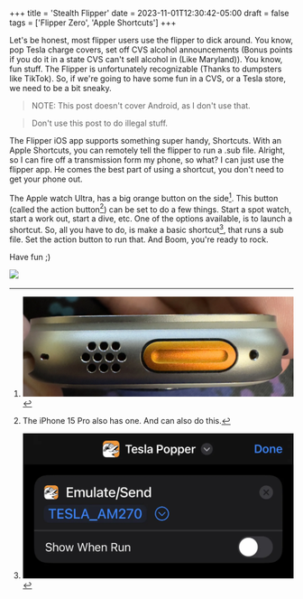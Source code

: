 +++
title = 'Stealth Flipper'
date = 2023-11-01T12:30:42-05:00
draft = false
tags = ['Flipper Zero', 'Apple Shortcuts']
+++

Let's be honest, most flipper users use the flipper to dick around. You know, pop Tesla charge covers, set off CVS alcohol announcements (Bonus points if you do it in a state CVS can't sell alcohol in (Like Maryland)). You know, fun stuff. The Flipper is unfortunately recognizable (Thanks to dumpsters like TikTok). So, if we're going to have some fun in a CVS, or a Tesla store, we need to be a bit sneaky.

> NOTE: This post doesn't cover Android, as I don't use that.

> Don't use this post to do illegal stuff.

The Flipper iOS app supports something super handy, Shortcuts. With an Apple Shortcuts, you can remotely tell the flipper to run a .sub file. Alright, so I can fire off a transmission form my phone, so what? I can just use the flipper app. He comes the best part of using a shortcut, you don't need to get your phone out.

The Apple watch Ultra, has a big orange button on the side[^1]. This button (called the action button[^2]) can be set to do a few things. Start a spot watch, start a work out, start a dive, etc. One of the options available, is to launch a shortcut. So, all you have to do, is make a basic shortcut[^3], that runs a sub file. Set the action button to run that. And Boom, you're ready to rock.

Have fun ;)

![](gif.gif)

[^1]: ![](fig1.webP)
[^2]: The iPhone 15 Pro also has one. And can also do this.
[^3]: ![](fig2.webP)

